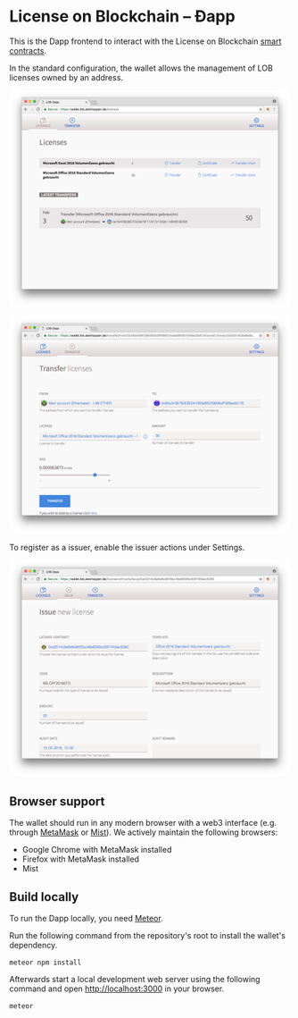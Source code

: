 # License on Blockchain – Ðapp

This is the Dapp frontend to interact with the License on Blockchain [smart contracts](https://github.com/licence-on-blockchain/smart-contracts).

In the standard configuration, the wallet allows the management of LOB licenses owned by an address.

![Screenshot of the LOB Dapp showing the licenses overview](screenshots/licenseOverview.png)

![Screenshot of the LOB Dapp showing the form to transfer licenses](screenshots/transfer.png)

To register as a issuer, enable the issuer actions under Settings.

![Screenshot of the LOB Dapp showing the form to issue a new license](screenshots/issueLicense.png) 

## Browser support

The wallet should run in any modern browser with a web3 interface (e.g. through [MetaMask](https://metamask.io) or [Mist](https://github.com/ethereum/mist)). We actively maintain the following browsers:

- Google Chrome with MetaMask installed
- Firefox with MetaMask installed
- Mist

## Build locally

To run the Dapp locally, you need [Meteor](https://www.meteor.com/install).

Run the following command from the repository's root to install the wallet's dependency. 

```
meteor npm install
``` 

Afterwards start a local development web server using the following command and open [http://localhost:3000](http://localhost:3000) in your browser.

```
meteor
```

